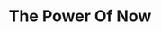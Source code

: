 ---
title: "The Power Of Now"
description: ¯\\_(ツ)\_/¯ Agak kecewa dengan buku ini. Format orang bertanya dan Eckhart menjawab awalnya kedengaran oke, tapi lama-lama, karena kontennya agak repetitif, I feel like I'm a broken record, and the book make me feel stupid, instead of serene. Eckhat, I didn't asked the god damn questions.
cover: "images/reading/the-power-of-now.jpeg"
publishDate: 2019-08-11
authors: "Eckhart Toller"
categories: ["personal development"]
---